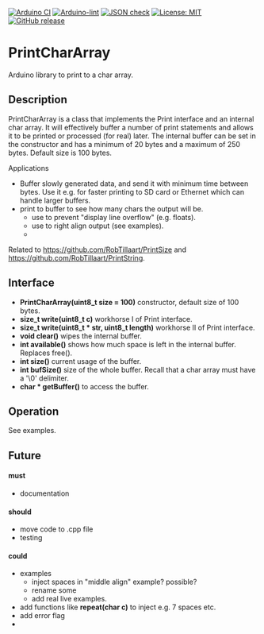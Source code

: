
[![Arduino CI](https://github.com/RobTillaart/PrintCharArray/workflows/Arduino%20CI/badge.svg)](https://github.com/marketplace/actions/arduino_ci)
[![Arduino-lint](https://github.com/RobTillaart/PrintCharArray/actions/workflows/arduino-lint.yml/badge.svg)](https://github.com/RobTillaart/PrintCharArray/actions/workflows/arduino-lint.yml)
[![JSON check](https://github.com/RobTillaart/PrintCharArray/actions/workflows/jsoncheck.yml/badge.svg)](https://github.com/RobTillaart/PrintCharArray/actions/workflows/jsoncheck.yml)
[![License: MIT](https://img.shields.io/badge/license-MIT-green.svg)](https://github.com/RobTillaart/PrintCharArray/blob/master/LICENSE)
[![GitHub release](https://img.shields.io/github/release/RobTillaart/PrintCharArray.svg?maxAge=3600)](https://github.com/RobTillaart/PrintCharArray/releases)


# PrintCharArray

Arduino library to print to a char array. 


## Description

PrintCharArray is a class that implements the Print interface and an internal char array. 
It will effectively buffer a number of print statements and allows it to be printed or 
processed (for real) later. 
The internal buffer can be set in the constructor and has a minimum of 20 bytes and
a maximum of 250 bytes. Default size is 100 bytes.

Applications
- Buffer slowly generated data, and send it with minimum time between bytes.
  Use it e.g. for faster printing to SD card or Ethernet which can handle larger buffers.
- print to buffer to see how many chars the output will be.
  - use to prevent "display line overflow" (e.g. floats).
  - use to right align output (see examples).
  - 

Related to https://github.com/RobTillaart/PrintSize and https://github.com/RobTillaart/PrintString.


## Interface

- **PrintCharArray(uint8_t size = 100)** constructor, default size of 100 bytes. 
- **size_t write(uint8_t c)** workhorse I of Print interface.
- **size_t write(uint8_t \* str, uint8_t length)** workhorse II of Print interface.
- **void clear()** wipes the internal buffer.
- **int available()** shows how much space is left in the internal buffer.
Replaces free().
- **int size()** current usage of the buffer.
- **int bufSize()** size of the whole buffer. 
Recall that a char array must have a '\0' delimiter.
- **char \* getBuffer()** to access the buffer.


## Operation

See examples.


## Future

#### must
- documentation

#### should 
- move code to .cpp file
- testing

#### could
- examples
  - inject spaces in "middle align" example? possible?
  - rename some
  - add real live examples.
- add functions like **repeat(char c)** to inject e.g. 7 spaces etc.
- add error flag
- 

